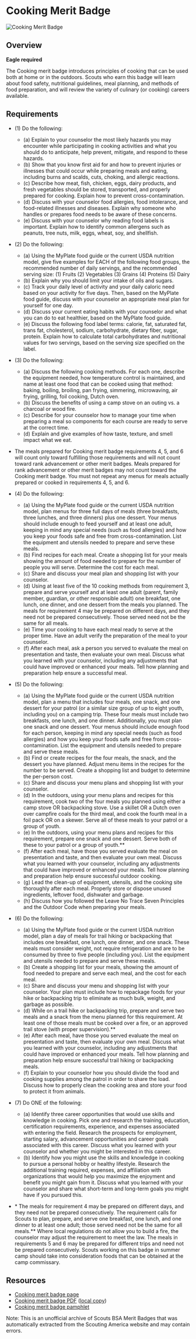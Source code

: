

# Cooking Merit Badge

![Cooking Merit Badge](images/cooking-merit-badge.jpg)

## Overview

**Eagle required**

The Cooking merit badge introduces principles of cooking that can be used both at home or in the outdoors. Scouts who earn this badge will learn about food safety, nutritional guidelines, meal planning, and methods of food preparation, and will review the variety of culinary (or cooking) careers available.

## Requirements

* (1) Do the following:
    * (a) Explain to your counselor the most likely hazards you may encounter while participating in cooking activities and what you should do to anticipate, help prevent, mitigate, and respond to these hazards.
    * (b) Show that you know first aid for and how to prevent injuries or illnesses that could occur while preparing meals and eating, including burns and scalds, cuts, choking, and allergic reactions.
    * (c) Describe how meat, fish, chicken, eggs, dairy products, and fresh vegetables should be stored, transported, and properly prepared for cooking. Explain how to prevent cross-contamination.
    * (d) Discuss with your counselor food allergies, food intolerance, and food-related illnesses and diseases. Explain why someone who handles or prepares food needs to be aware of these concerns.
    * (e) Discuss with your counselor why reading food labels is important. Explain how to identify common allergens such as peanuts, tree nuts, milk, eggs, wheat, soy, and shellfish.


* (2) Do the following:
    * (a) Using the MyPlate food guide or the current USDA nutrition model, give five examples for EACH of the following food groups, the recommended number of daily servings, and the recommended serving size:  (1) Fruits (2) Vegetables (3) Grains (4) Proteins (5) Dairy
    * (b) Explain why you should limit your intake of oils and sugars.
    * (c) Track your daily level of activity and your daily caloric need based on your activity for five days. Then, based on the MyPlate food guide, discuss with your counselor an appropriate meal plan for yourself for one day.
    * (d) Discuss your current eating habits with your counselor and what you can do to eat healthier, based on the MyPlate food guide.
    * (e) Discuss the following food label terms: calorie, fat, saturated fat, trans fat, cholesterol, sodium, carbohydrate, dietary fiber, sugar, protein. Explain how to calculate total carbohydrates and nutritional values for two servings, based on the serving size specified on the label.


* (3) Do the following:
    * (a) Discuss the following cooking methods. For each one, describe the equipment needed, how temperature control is maintained, and name at least one food that can be cooked using that method: baking, boiling, broiling, pan frying, simmering, microwaving, air frying, grilling, foil cooking, Dutch oven.
    * (b) Discuss the benefits of using a camp stove on an outing vs. a charcoal or wood fire.
    * (c) Describe for your counselor how to manage your time when preparing a meal so components for each course are ready to serve at the correct time.
    * (d) Explain and give examples of how taste, texture, and smell impact what we eat.


* The meals prepared for Cooking merit badge requirements 4, 5, and 6 will count only toward fulfilling those requirements and will not count toward rank advancement or other merit badges. Meals prepared for rank advancement or other merit badges may not count toward the Cooking merit badge. You must not repeat any menus for meals actually prepared or cooked in requirements 4, 5, and 6.
* (4) Do the following:
    * (a) Using the MyPlate food guide or the current USDA nutrition model, plan menus for three full days of meals (three breakfasts, three lunches, and three dinners) plus one dessert. Your menus should include enough to feed yourself and at least one adult, keeping in mind any special needs (such as food allergies) and how you keep your foods safe and free from cross-contamination. List the equipment and utensils needed to prepare and serve these meals.
    * (b) Find recipes for each meal. Create a shopping list for your meals showing the amount of food needed to prepare for the number of people you will serve. Determine the cost for each meal.
    * (c) Share and discuss your meal plan and shopping list with your counselor.
    * (d) Using at least five of the 10 cooking methods from requirement 3, prepare and serve yourself and at least one adult (parent, family member, guardian, or other responsible adult) one breakfast, one lunch, one dinner, and one dessert from the meals you planned. The meals for requirement 4 may be prepared on different days, and they need not be prepared consecutively. Those served need not be the same for all meals.
    * (e) Time your cooking to have each meal ready to serve at the proper time. Have an adult verify the preparation of the meal to your counselor.
    * (f) After each meal, ask a person you served to evaluate the meal on presentation and taste, then evaluate your own meal. Discuss what you learned with your counselor, including any adjustments that could have improved or enhanced your meals. Tell how planning and preparation help ensure a successful meal.


* (5) Do the following:
    * (a) Using the MyPlate food guide or the current USDA nutrition model, plan a menu that includes four meals, one snack, and one dessert for your patrol (or a similar size group of up to eight youth, including you) on a camping trip. These four meals must include two breakfasts, one lunch, and one dinner. Additionally, you must plan one snack and one dessert. Your menus should include enough food for each person, keeping in mind any special needs (such as food allergies) and how you keep your foods safe and free from cross-contamination. List the equipment and utensils needed to prepare and serve these meals.
    * (b) Find or create recipes for the four meals, the snack, and the dessert you have planned. Adjust menu items in the recipes for the number to be served. Create a shopping list and budget to determine the per-person cost.
    * (c) Share and discuss your menu plans and shopping list with your counselor.
    * (d) In the outdoors, using your menu plans and recipes for this requirement, cook two of the four meals you planned using either a camp stove OR backpacking stove. Use a skillet OR a Dutch oven over campfire coals for the third meal, and cook the fourth meal in a foil pack OR on a skewer. Serve all of these meals to your patrol or a group of youth.
    * (e) In the outdoors, using your menu plans and recipes for this requirement, prepare one snack and one dessert. Serve both of these to your patrol or a group of youth.**
    * (f) After each meal, have those you served evaluate the meal on presentation and taste, and then evaluate your own meal. Discuss what you learned with your counselor, including any adjustments that could have improved or enhanced your meals. Tell how planning and preparation help ensure successful outdoor cooking.
    * (g) Lead the clean-up of equipment, utensils, and the cooking site thoroughly after each meal. Properly store or dispose unused ingredients, leftover food, dishwater and garbage.
    * (h) Discuss how you followed the Leave No Trace Seven Principles and the Outdoor Code when preparing your meals.


* (6) Do the following:
    * (a) Using the MyPlate food guide or the current USDA nutrition model, plan a day of meals for trail hiking or backpacking that includes one breakfast, one lunch, one dinner, and one snack. These meals must consider weight, not require refrigeration and are to be consumed by three to five people (including you). List the equipment and utensils needed to prepare and serve these meals.
    * (b) Create a shopping list for your meals, showing the amount of food needed to prepare and serve each meal, and the cost for each meal.
    * (c) Share and discuss your menu and shopping list with your counselor. Your plan must include how to repackage foods for your hike or backpacking trip to eliminate as much bulk, weight, and garbage as possible.
    * (d) While on a trail hike or backpacking trip, prepare and serve two meals and a snack from the menu planned for this requirement. At least one of those meals must be cooked over a fire, or an approved trail stove (with proper supervision).**
    * (e) After each meal, have those you served evaluate the meal on presentation and taste, then evaluate your own meal. Discuss what you learned with your counselor, including any adjustments that could have improved or enhanced your meals. Tell how planning and preparation help ensure successful trail hiking or backpacking meals.
    * (f) Explain to your counselor how you should divide the food and cooking supplies among the patrol in order to share the load. Discuss how to properly clean the cooking area and store your food to protect it from animals.


* (7) Do ONE of the following:
    * (a) Identify three career opportunities that would use skills and knowledge in cooking. Pick one and research the training, education, certification requirements, experience, and expenses associated with entering the field. Research the prospects for employment, starting salary, advancement opportunities and career goals associated with this career. Discuss what you learned with your counselor and whether you might be interested in this career.
    * (b) Identify how you might use the skills and knowledge in cooking to pursue a personal hobby or healthy lifestyle. Research the additional training required, expenses, and affiliation with organizations that would help you maximize the enjoyment and benefit you might gain from it. Discuss what you learned with your counselor and share what short-term and long-term goals you might have if you pursued this.


* \* The meals for requirement 4 may be prepared on different days, and they need not be prepared consecutively.  The requirement calls for Scouts to plan, prepare, and serve one breakfast, one lunch, and one dinner to at least one adult; those served need not be the same for all meals.** Where local regulations do not allow you to build a fire, the counselor may adjust the requirement to meet the  law. The meals in requirements 5 and 6 may be prepared for different trips and need not be prepared consecutively. Scouts working on this badge in summer camp should take into consideration foods that can be obtained at the  camp commissary.


## Resources

- [Cooking merit badge page](https://www.scouting.org/merit-badges/cooking/)
- [Cooking merit badge PDF](https://filestore.scouting.org/filestore/Merit_Badge_ReqandRes/2023_Updates/35879(23)_Cooking_REQ.pdf) ([local copy](files/cooking-merit-badge.pdf))
- [Cooking merit badge pamphlet](None)

Note: This is an unofficial archive of Scouts BSA Merit Badges that was automatically extracted from the Scouting America website and may contain errors.